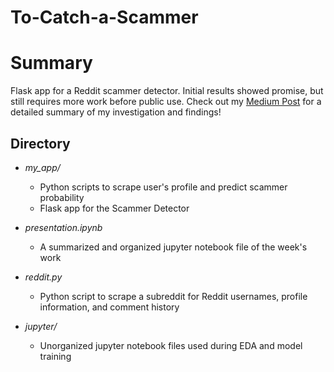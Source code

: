 # To-Catch-a-Scammer

# Summary

Flask app for a Reddit scammer detector. Initial results showed promise, but still requires more work before public use. 
Check out my [Medium Post](https://medium.com/p/1bdc024c8d69/) for a detailed summary of my investigation and findings!

## Directory

* *my_app/* 
  * Python scripts to scrape user's profile and predict scammer probability
  * Flask app for the Scammer Detector

* *presentation.ipynb* 
  * A summarized and organized jupyter notebook file of the week's work

* *reddit.py*
  * Python script to scrape a subreddit for Reddit usernames, profile information, and comment history

* *jupyter/* 
  * Unorganized jupyter notebook files used during EDA and model training
